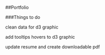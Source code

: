 ##Portfolio

###Things to do

clean data for d3 graphic

add tooltips hovers to d3 graphic

update resume and create downloadable pdf
